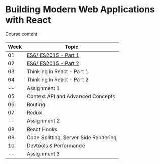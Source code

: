 Building Modern Web Applications with React
===========================================

Course content

Week | Topic
--- | --- 
01 | [ES6/ ES2015 - Part 1](_01_es6_part_1)
02 | [ES6/ ES2015 - Part 2](_02_es6_part_2)
03 | Thinking in React - Part 1
04 | Thinking in React - Part 2
-- | Assignment 1
05 | Context API and Advanced Concepts
06 | Routing
07 | Redux
-- | Assignment 2
08 | React Hooks
09 | Code Splitting, Server Side Rendering
10 | Devtools & Performance
-- | Assignment 3
